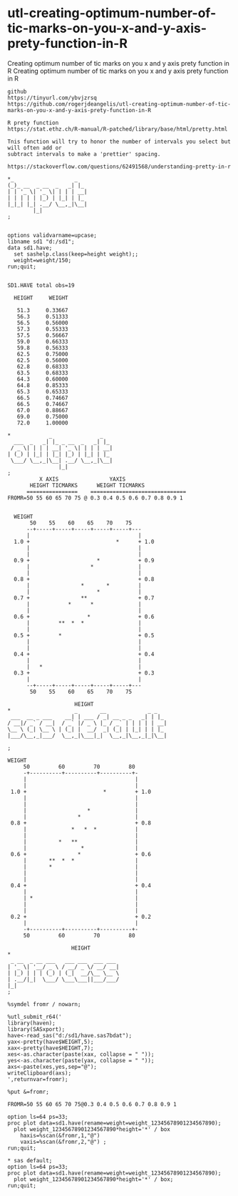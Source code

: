 # utl-creating-optimum-number-of-tic-marks-on-you-x-and-y-axis-prety-function-in-R
Creating optimum number of tic marks on you x and y axis prety function in R
    Creating optimum number of tic marks on you x and y axis prety function in R                                                   
                                                                                                                                   
    github                                                                                                                         
    https://tinyurl.com/ybvjzrsq                                                                                                   
    https://github.com/rogerjdeangelis/utl-creating-optimum-number-of-tic-marks-on-you-x-and-y-axis-prety-function-in-R            
                                                                                                                                   
    R prety function                                                                                                               
    https://stat.ethz.ch/R-manual/R-patched/library/base/html/pretty.html                                                          
                                                                                                                                   
    Tnis function will try to honor the number of intervals you select but will often add or                                       
    subtract intervals to make a 'prettier' spacing.                                                                               
                                                                                                                                   
    https://stackoverflow.com/questions/62491568/understanding-pretty-in-r                                                         
                                                                                                                                   
    *_                   _                                                                                                         
    (_)_ __  _ __  _   _| |_                                                                                                       
    | | '_ \| '_ \| | | | __|                                                                                                      
    | | | | | |_) | |_| | |_                                                                                                       
    |_|_| |_| .__/ \__,_|\__|                                                                                                      
            |_|                                                                                                                    
    ;                                                                                                                              
                                                                                                                                   
                                                                                                                                   
    options validvarname=upcase;                                                                                                   
    libname sd1 "d:/sd1";                                                                                                          
    data sd1.have;                                                                                                                 
      set sashelp.class(keep=height weight);;                                                                                      
      weight=weight/150;                                                                                                           
    run;quit;                                                                                                                      
                                                                                                                                   
                                                                                                                                   
    SD1.HAVE total obs=19                                                                                                          
                                                                                                                                   
      HEIGHT     WEIGHT                                                                                                            
                                                                                                                                   
       51.3     0.33667                                                                                                            
       56.3     0.51333                                                                                                            
       56.5     0.56000                                                                                                            
       57.3     0.55333                                                                                                            
       57.5     0.56667                                                                                                            
       59.0     0.66333                                                                                                            
       59.8     0.56333                                                                                                            
       62.5     0.75000                                                                                                            
       62.5     0.56000                                                                                                            
       62.8     0.68333                                                                                                            
       63.5     0.68333                                                                                                            
       64.3     0.60000                                                                                                            
       64.8     0.85333                                                                                                            
       65.3     0.65333                                                                                                            
       66.5     0.74667                                                                                                            
       66.5     0.74667                                                                                                            
       67.0     0.88667                                                                                                            
       69.0     0.75000                                                                                                            
       72.0     1.00000                                                                                                            
                                                                                                                                   
    *            _               _                                                                                                 
      ___  _   _| |_ _ __  _   _| |_                                                                                               
     / _ \| | | | __| '_ \| | | | __|                                                                                              
    | (_) | |_| | |_| |_) | |_| | |_                                                                                               
     \___/ \__,_|\__| .__/ \__,_|\__|                                                                                              
                    |_|                                                                                                            
    ;                                                                                                                              
              X AXIS                YAXIS                                                                                          
           HEIGHT TICMARKS      WEIGHT TICMARKS                                                                                    
          ================    ==============================                                                                       
    FROMR=50 55 60 65 70 75 @ 0.3 0.4 0.5 0.6 0.7 0.8 0.9 1                                                                        
                                                                                                                                   
                                                                                                                                   
      WEIGHT                                                                                                                       
           50    55    60    65    70    75                                                                                        
          --+-----+-----+-----+-----+-----+---                                                                                     
          |                                  |                                                                                     
      1.0 +                           *      + 1.0                                                                                 
          |                                  |                                                                                     
          |                                  |                                                                                     
      0.9 +                     *            + 0.9                                                                                 
          |                   *              |                                                                                     
          |                                  |                                                                                     
      0.8 +                                  + 0.8                                                                                 
          |                *       *         |                                                                                     
          |                     *            |                                                                                     
      0.7 +                **                + 0.7                                                                                 
          |            *      *              |                                                                                     
          |                                  |                                                                                     
      0.6 +                  *               + 0.6                                                                                 
          |         **  *  *                 |                                                                                     
          |                                  |                                                                                     
      0.5 +         *                        + 0.5                                                                                 
          |                                  |                                                                                     
          |                                  |                                                                                     
      0.4 +                                  + 0.4                                                                                 
          |                                  |                                                                                     
          |   *                              |                                                                                     
      0.3 +                                  + 0.3                                                                                 
          |                                  |                                                                                     
          --+-----+-----+-----+-----+-----+---                                                                                     
           50    55    60    65    70    75                                                                                        
                                                                                                                                   
                         HEIGHT                                                                                                    
    *                    _       __             _ _                                                                                
     ___  __ _ ___    __| | ___ / _| __ _ _   _| | |_                                                                              
    / __|/ _` / __|  / _` |/ _ \ |_ / _` | | | | | __|                                                                             
    \__ \ (_| \__ \ | (_| |  __/  _| (_| | |_| | | |_                                                                              
    |___/\__,_|___/  \__,_|\___|_|  \__,_|\__,_|_|\__|                                                                             
                                                                                                                                   
    ;                                                                                                                              
                                                                                                                                   
    WEIGHT                                                                                                                         
         50         60         70         80                                                                                       
         -+----------+----------+----------+-                                                                                      
         |                                  |                                                                                      
         |                                  |                                                                                      
     1.0 +                        *         + 1.0                                                                                  
         |                                  |                                                                                      
         |                                  |                                                                                      
         |                   *              |                                                                                      
         |                *                 |                                                                                      
     0.8 +                                  + 0.8                                                                                  
         |              *   *  *            |                                                                                      
         |                                  |                                                                                      
         |          *   **                  |                                                                                      
         |                 *                |                                                                                      
     0.6 +                *                 + 0.6                                                                                  
         |       **  *  *                   |                                                                                      
         |       *                          |                                                                                      
         |                                  |                                                                                      
         |                                  |                                                                                      
     0.4 +                                  + 0.4                                                                                  
         |                                  |                                                                                      
         | *                                |                                                                                      
         |                                  |                                                                                      
         |                                  |                                                                                      
     0.2 +                                  + 0.2                                                                                  
         |                                  |                                                                                      
         -+----------+----------+----------+-                                                                                      
         50         60         70         80                                                                                       
                                                                                                                                   
                        HEIGHT                                                                                                     
    *                                                                                                                              
     _ __  _ __ ___   ___ ___  ___ ___                                                                                             
    | '_ \| '__/ _ \ / __/ _ \/ __/ __|                                                                                            
    | |_) | | | (_) | (_|  __/\__ \__ \                                                                                            
    | .__/|_|  \___/ \___\___||___/___/                                                                                            
    |_|                                                                                                                            
    ;                                                                                                                              
                                                                                                                                   
    %symdel fromr / nowarn;                                                                                                        
                                                                                                                                   
    %utl_submit_r64('                                                                                                              
    library(haven);                                                                                                                
    library(SASxport);                                                                                                             
    have<-read_sas("d:/sd1/have.sas7bdat");                                                                                        
    yax<-pretty(have$WEIGHT,5);                                                                                                    
    xax<-pretty(have$HEIGHT,7);                                                                                                    
    xes<-as.character(paste(xax, collapse = " "));                                                                                 
    yes<-as.character(paste(yax, collapse = " "));                                                                                 
    axs<-paste(xes,yes,sep="@");                                                                                                   
    writeClipboard(axs);                                                                                                           
    ',returnvar=fromr);                                                                                                            
                                                                                                                                   
    %put &=fromr;                                                                                                                  
                                                                                                                                   
    FROMR=50 55 60 65 70 75@0.3 0.4 0.5 0.6 0.7 0.8 0.9 1                                                                          
                                                                                                                                   
    option ls=64 ps=33;                                                                                                            
    proc plot data=sd1.have(rename=weight=weight_12345678901234567890);                                                            
      plot weight_12345678901234567890*height='*' / box                                                                            
        haxis=%scan(&fromr,1,"@")                                                                                                  
        vaxis=%scan(&fromr,2,"@") ;                                                                                                
    run;quit;                                                                                                                      
                                                                                                                                   
    * sas default;                                                                                                                 
    option ls=64 ps=33;                                                                                                            
    proc plot data=sd1.have(rename=weight=weight_12345678901234567890);                                                            
      plot weight_12345678901234567890*height='*' / box;                                                                           
    run;quit;                                                                                                                      
                                                                                                                                   
